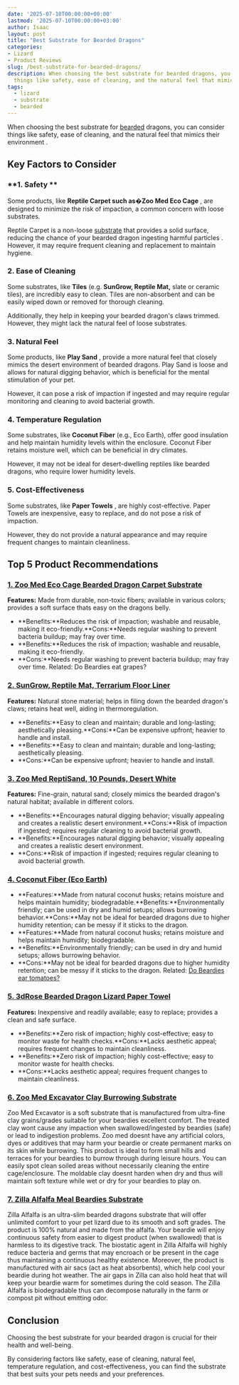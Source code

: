 ```yaml
---
date: '2025-07-10T00:00:00+00:00'
lastmod: '2025-07-10T00:00:00+03:00'
author: Isaac
layout: post
title: "Best Substrate for Bearded Dragons"
categories:
- Lizard
- Product Reviews
slug: /best-substrate-for-bearded-dragons/
description: When choosing the best substrate for bearded dragons, you can consider
  things like safety, ease of cleaning, and the natural feel that mimics their
tags: 
  - lizard
  - substrate
  - bearded
---
```

When choosing the best substrate for [bearded](/posts/best-cages-for-bearded-dragons/) dragons, you can consider things like safety, ease of cleaning, and the natural feel that mimics their
environment
.
## Key Factors to Consider
### **1. Safety **
Some products, like
**Reptile Carpet such as�Zoo Med Eco Cage**
, are designed to minimize the risk of impaction, a common concern with loose substrates.

Reptile Carpet is a non-loose [substrate](/posts/best-substrate-for-leopard-gecko/) that provides a solid surface, reducing the chance of your bearded dragon
ingesting harmful particles
. However, it may require frequent cleaning and replacement to maintain hygiene.
### **2. Ease of Cleaning**
Some substrates, like
**Tiles**
(e.g.
**SunGrow, Reptile Mat,**
slate or ceramic tiles), are incredibly easy to clean. Tiles are non-absorbent and can be easily wiped down or removed for thorough cleaning.

Additionally, they help in keeping your bearded dragon's claws trimmed. However, they might lack the natural feel of loose substrates.
### **3. Natural Feel**
Some products, like
**Play Sand**
, provide a more natural feel that closely mimics the desert environment of bearded dragons. Play Sand is loose and allows for natural digging behavior, which is beneficial for the mental stimulation of your pet.

However, it can pose a risk of impaction if ingested and may require regular monitoring and cleaning to avoid bacterial growth.
### **4. Temperature Regulation**
Some substrates, like
**Coconut Fiber**
(e.g., Eco Earth), offer good insulation and help maintain humidity levels within the enclosure. Coconut Fiber retains moisture well, which can be beneficial in dry climates.

However, it may not be ideal for desert-dwelling reptiles like bearded dragons, who require lower humidity levels.
### **5. Cost-Effectiveness**
Some substrates, like
**Paper Towels**
, are highly cost-effective. Paper Towels are inexpensive, easy to replace, and do not pose a risk of impaction.

However, they do not provide a natural appearance and may require frequent changes to maintain cleanliness.
## Top 5 Product Recommendations
### [1. Zoo Med Eco Cage Bearded Dragon Carpet Substrate](https://www.amazon.com/dp/B0027IZ5M6/?tag=p-policy-20)
**Features:**
Made from durable, non-toxic fibers; available in various colors; provides a soft surface thats easy on the dragons belly.
- **Benefits:**Reduces the risk of impaction; washable and reusable, making it eco-friendly.**Cons:**Needs regular washing to prevent bacteria buildup; may fray over time.
- **Benefits:**Reduces the risk of impaction; washable and reusable, making it eco-friendly.
- **Cons:**Needs regular washing to prevent bacteria buildup; may fray over time.
Related:
Do Beardies eat grapes?
### [2. SunGrow, Reptile Mat, Terrarium Floor Liner](https://www.amazon.com/dp/B07DYSC5C9/?tag=p-policy-20)
**Features:**
Natural stone material; helps in filing down the bearded dragon's claws; retains heat well, aiding in thermoregulation.
- **Benefits:**Easy to clean and maintain; durable and long-lasting; aesthetically pleasing.**Cons:**Can be expensive upfront; heavier to handle and install.
- **Benefits:**Easy to clean and maintain; durable and long-lasting; aesthetically pleasing.
- **Cons:**Can be expensive upfront; heavier to handle and install.
### [3. Zoo Med ReptiSand, 10 Pounds, Desert White](https://www.amazon.com/dp/B0002DIZKC/?tag=p-policy-20)
**Features:**
Fine-grain, natural sand; closely mimics the bearded dragon's natural habitat; available in different colors.
- **Benefits:**Encourages natural digging behavior; visually appealing and creates a realistic desert environment.**Cons:**Risk of impaction if ingested; requires regular cleaning to avoid bacterial growth.
- **Benefits:**Encourages natural digging behavior; visually appealing and creates a realistic desert environment.
- **Cons:**Risk of impaction if ingested; requires regular cleaning to avoid bacterial growth.
### [**4. Coconut Fiber (Eco Earth)**](https://www.amazon.com/dp/B002KE8L1O/?tag=p-policy-20)
- **Features:**Made from natural coconut husks; retains moisture and helps maintain humidity; biodegradable.**Benefits:**Environmentally friendly; can be used in dry and humid setups; allows burrowing behavior.**Cons:**May not be ideal for bearded dragons due to higher humidity retention; can be messy if it sticks to the dragon.
- **Features:**Made from natural coconut husks; retains moisture and helps maintain humidity; biodegradable.
- **Benefits:**Environmentally friendly; can be used in dry and humid setups; allows burrowing behavior.
- **Cons:**May not be ideal for bearded dragons due to higher humidity retention; can be messy if it sticks to the dragon.
Related:
[Do Beardies ear tomatoes?](https://pestpolicy.com/can-bearded-dragons-eat-tomatoes/)
### [5. 3dRose Bearded Dragon Lizard Paper Towel](https://www.amazon.com/dp/B01LO9CPKS/?tag=p-policy-20)
**Features:**
Inexpensive and readily available; easy to replace; provides a clean and safe surface.
- **Benefits:**Zero risk of impaction; highly cost-effective; easy to monitor waste for health checks.**Cons:**Lacks aesthetic appeal; requires frequent changes to maintain cleanliness.
- **Benefits:**Zero risk of impaction; highly cost-effective; easy to monitor waste for health checks.
- **Cons:**Lacks aesthetic appeal; requires frequent changes to maintain cleanliness.
### [6. Zoo Med Excavator Clay Burrowing Substrate](https://www.amazon.com/dp/B000N5OM8S/?tag=p-policy-20)
Zoo Med Excavator is a soft substrate that is manufactured from ultra-fine clay grains/grades suitable for your beardies excellent comfort. The treated clay wont cause any impaction when swallowed/ingested by beardies (safe) or lead to indigestion problems.
Zoo med doesnt have any artificial colors, dyes or additives that may harm your beardie or create permanent marks on its skin while burrowing.
This product is ideal to form small hills and terraces for your beardies to burrow through during leisure hours. You can easily spot clean soiled areas without necessarily cleaning the entire cage/enclosure.
The moldable clay doesnt harden when dry and thus will maintain soft texture while wet or dry for your beardies to play on.
### [7. Zilla Alfalfa Meal Beardies Substrate](https://www.amazon.com/dp/B001OVD61E/?tag=p-policy-20)
Zilla Alfalfa is an ultra-slim bearded dragons substrate that will offer unlimited comfort to your pet lizard due to its smooth and soft grades. The product is 100% natural and made from the alfalfa.
Your beardie will enjoy continuous safety from easier to digest product (when swallowed) that is harmless to its digestive track.
The biostatic agent in Zilla Alfalfa will highly reduce bacteria and germs that may encroach or be present in the cage thus maintaining a continuous healthy existence. Moreover, the product is manufactured with air sacs (act as heat absorbents), which help cool your beardie during hot weather.
The air gaps in Zilla can also hold heat that will keep your beardie warm for sometimes during the cold season.
The Zilla Alfalfa is biodegradable thus can decompose naturally in the farm or compost pit without emitting odor.
## Conclusion
Choosing the best substrate for your bearded dragon is crucial for their health and well-being.

By considering factors like safety, ease of cleaning, natural feel, temperature regulation, and cost-effectiveness, you can find the substrate that best suits your pets needs and your preferences.
